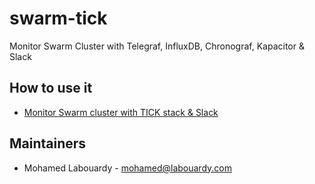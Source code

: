 # swarm-tick

Monitor Swarm Cluster with Telegraf, InfluxDB, Chronograf, Kapacitor & Slack


## How to use it

* [Monitor Swarm cluster with TICK stack & Slack](http://www.blog.labouardy.com/monitor-swarm-cluster-with-tick-stack-slack/)

## Maintainers

* Mohamed Labouardy - mohamed@labouardy.com
